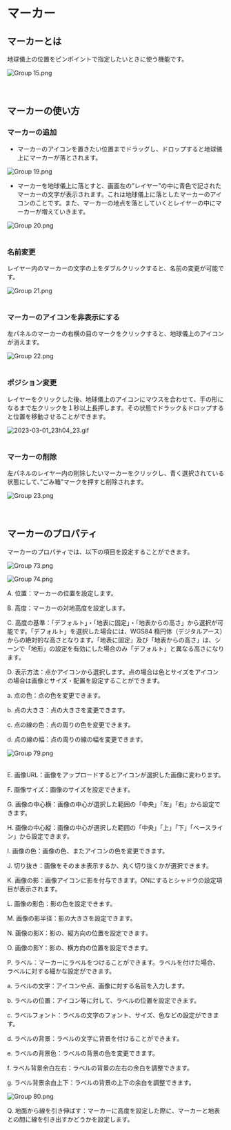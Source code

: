 # マーカー

## マーカーとは

地球儀上の位置をピンポイントで指定したいときに使う機能です。

![Group 15.png](%E3%83%9E%E3%83%BC%E3%82%AB%E3%83%BC%20c5fb75b768c942d8bce61ca463a96cef/Group_15.png)
<br>
<br>
<br>

## マーカーの使い方

### マーカーの追加

- マーカーのアイコンを置きたい位置までドラッグし、ドロップすると地球儀上にマーカーが落とされます。

![Group 19.png](%E3%83%9E%E3%83%BC%E3%82%AB%E3%83%BC%20c5fb75b768c942d8bce61ca463a96cef/Group_19.png)

- マーカーを地球儀上に落とすと、画面左の”レイヤー”の中に青色で記されたマーカーの文字が表示されます。これは地球儀上に落としたマーカーのアイコンのことです。また、マーカーの地点を落としていくとレイヤーの中にマーカーが増えていきます。

![Group 20.png](%E3%83%9E%E3%83%BC%E3%82%AB%E3%83%BC%20c5fb75b768c942d8bce61ca463a96cef/Group_20.png)
<br>
<br>

### 名前変更

レイヤー内のマーカーの文字の上をダブルクリックすると、名前の変更が可能です。

![Group 21.png](%E3%83%9E%E3%83%BC%E3%82%AB%E3%83%BC%20c5fb75b768c942d8bce61ca463a96cef/Group_21.png)
<br>
<br>

### マーカーのアイコンを非表示にする

左パネルのマーカーの右横の目のマークをクリックすると、地球儀上のアイコンが消えます。

![Group 22.png](%E3%83%9E%E3%83%BC%E3%82%AB%E3%83%BC%20c5fb75b768c942d8bce61ca463a96cef/Group_22.png)
<br>
<br>

### ポジション変更

レイヤーをクリックした後、地球儀上のアイコンにマウスを合わせて、手の形になるまで左クリックを１秒以上長押します。その状態でドラック＆ドロップすると位置を移動させることができます。

![2023-03-01_23h04_23.gif](%E3%83%9E%E3%83%BC%E3%82%AB%E3%83%BC%20c5fb75b768c942d8bce61ca463a96cef/2023-03-01_23h04_23.gif)
<br>
<br>

### マーカーの削除

左パネルのレイヤー内の削除したいマーカーをクリックし、青く選択されている状態にして、”ごみ箱”マークを押すと削除されます。

![Group 23.png](%E3%83%9E%E3%83%BC%E3%82%AB%E3%83%BC%20c5fb75b768c942d8bce61ca463a96cef/Group_23.png)
<br>
<br>
<br>

## マーカーのプロパティ[](https://docs.reearth.io/ja/user-manual/property/overview/#%E3%83%9E%E3%83%BC%E3%82%AB%E3%83%BC%E3%81%AE%E3%83%97%E3%83%AD%E3%83%91%E3%83%86%E3%82%A3)

マーカーのプロパティでは、以下の項目を設定することができます。

![Group 73.png](%E3%83%9E%E3%83%BC%E3%82%AB%E3%83%BC%20c5fb75b768c942d8bce61ca463a96cef/Group_73.png)

 

![Group 74.png](%E3%83%9E%E3%83%BC%E3%82%AB%E3%83%BC%20c5fb75b768c942d8bce61ca463a96cef/Group_74.png)

A. 位置：マーカーの位置を設定します。

B. 高度：マーカーの対地高度を設定します。

C. 高度の基準：「デフォルト」・「地表に固定」・「地表からの高さ」から選択が可能です。「デフォルト」を選択した場合には、WGS84 楕円体（デジタルアース）からの絶対的な高さとなります。「地表に固定」及び「地表からの高さ」は、シーンで「地形」の設定を有効にした場合のみ「デフォルト」と異なる高さになります。

D. 表示方法：点かアイコンから選択します。点の場合は色とサイズをアイコンの場合は画像とサイズ・配置を設定することができます。

a. 点の色：点の色を変更できます。
   
b. 点の大きさ：点の大きさを変更できます。
   
c. 点の線の色：点の周りの色を変更できます。
   
d. 点の線の幅：点の周りの線の幅を変更できます。
   

![Group 79.png](%E3%83%9E%E3%83%BC%E3%82%AB%E3%83%BC%20c5fb75b768c942d8bce61ca463a96cef/Group_79.png)
<br>
<br>

E. 画像URL：画像をアップロードするとアイコンが選択した画像に変わります。

F. 画像サイズ：画像のサイズを設定できます。

G. 画像の中心横：画像の中心が選択した範囲の「中央」「左」「右」から設定できます。

H. 画像の中心縦：画像の中心が選択した範囲の「中央」「上」「下」「ベースライン」から設定できます。

I. 画像の色：画像の色、またアイコンの色を変更できます。

J. 切り抜き：画像をそのまま表示するか、丸く切り抜くかが選択できます。

K. 画像の影：画像アイコンに影を付与できます。ONにするとシャドウの設定項目が表示されます。

L. 画像の影色：影の色を設定できます。

M. 画像の影半径：影の大きさを設定できます。

N. 画像の影X：影の、縦方向の位置を設定できます。

O. 画像の影Y：影の、横方向の位置を設定できます。

P. ラベル：マーカーにラベルをつけることができます。ラベルを付けた場合、ラベルに対する細かな設定ができます。

a. ラベルの文字：アイコンや点、画像に対する名前を入力します。

b. ラベルの位置：アイコン等に対して、ラベルの位置を設定できます。

c. ラベルフォント：ラベルの文字のフォント、サイズ、色などの設定ができます。

d. ラベルの背景：ラベルの文字に背景を付けることができます。

e. ラベルの背景色：ラベルの背景の色を変更できます。

f. ラベル背景余白左右：ラベルの背景の左右の余白を調整できます。

g. ラベル背景余白上下：ラベルの背景の上下の余白を調整できます。


![Group 80.png](%E3%83%9E%E3%83%BC%E3%82%AB%E3%83%BC%20c5fb75b768c942d8bce61ca463a96cef/Group_80.png)

Q. 地面から線を引き伸ばす：マーカーに高度を設定した際に、マーカーと地表との間に線を引き出すかどうかを設定します。
    
